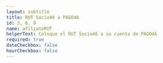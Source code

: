 ```yaml
---
layout: subtitle
title: RUT Socio46 a PAGO46
id: 3, 6, 9
name: afiliateRUT
helperText: Coloque el RUT Socio46 a su cuenta de PAGO46
required: true
dateCheckbox: false
hourCheckbox: false
---
```

